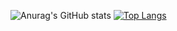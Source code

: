 ![Anurag's GitHub stats](https://github-readme-stats.vercel.app/api?username=gamberooni&show_icons=true&theme=tokyonight) [![Top Langs](https://github-readme-stats.vercel.app/api/top-langs/?username=gamberooni&layout=compact&theme=tokyonight)](https://github.com/anuraghazra/github-readme-stats)
